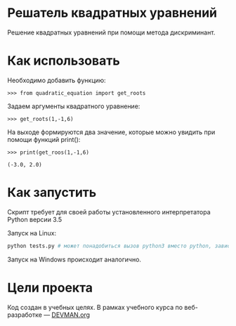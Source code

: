 # Решатель квадратных уравнений

Решение квадратных уравнений при помощи метода дискриминант.

# Как использовать

Необходимо добавить функцию:

```
>>> from quadratic_equation import get_roots
```
 
Задаем аргументы квадратного уравнение:

```
>>> get_roots(1,-1,6)
```

На выходе формируются два значение, которые можно увидить при помощи функций print():

```
>>> print(get_roos(1,-1,6)

(-3.0, 2.0)
```

# Как запустить

Скрипт требует для своей работы установленного интерпретатора Python версии 3.5

Запуск на Linux:

```bash
python tests.py # может понадобиться вызов python3 вместо python, зависит от настроек операционной системы
```

Запуск на Windows происходит аналогично.

# Цели проекта

Код создан в учебных целях. В рамках учебного курса по веб-разработке ― [DEVMAN.org](https://devman.org)
